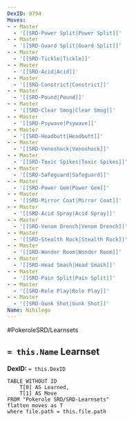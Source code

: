 ```yaml
---
DexID: 0794
Moves:
- - Master
  - '[[SRD-Power Split|Power Split]]'
- - Master
  - '[[SRD-Guard Split|Guard Split]]'
- - Master
  - '[[SRD-Tickle|Tickle]]'
- - Master
  - '[[SRD-Acid|Acid]]'
- - Master
  - '[[SRD-Constrict|Constrict]]'
- - Master
  - '[[SRD-Pound|Pound]]'
- - Master
  - '[[SRD-Clear Smog|Clear Smog]]'
- - Master
  - '[[SRD-Psywave|Psywave]]'
- - Master
  - '[[SRD-Headbutt|Headbutt]]'
- - Master
  - '[[SRD-Venoshock|Venoshock]]'
- - Master
  - '[[SRD-Toxic Spikes|Toxic Spikes]]'
- - Master
  - '[[SRD-Safeguard|Safeguard]]'
- - Master
  - '[[SRD-Power Gem|Power Gem]]'
- - Master
  - '[[SRD-Mirror Coat|Mirror Coat]]'
- - Master
  - '[[SRD-Acid Spray|Acid Spray]]'
- - Master
  - '[[SRD-Venom Drench|Venom Drench]]'
- - Master
  - '[[SRD-Stealth Rock|Stealth Rock]]'
- - Master
  - '[[SRD-Wonder Room|Wonder Room]]'
- - Master
  - '[[SRD-Head Smash|Head Smash]]'
- - Master
  - '[[SRD-Pain Split|Pain Split]]'
- - Master
  - '[[SRD-Role Play|Role Play]]'
- - Master
  - '[[SRD-Gunk Shot|Gunk Shot]]'
Name: Nihilego
---
```


#PokeroleSRD/Learnsets

## `= this.Name` Learnset

**DexID:** `= this.DexID`

```dataview
TABLE WITHOUT ID
    T[0] AS Learned,
    T[1] AS Move
FROM "Pokerole SRD/SRD-Learnsets"
flatten moves as T
where file.path = this.file.path
```
